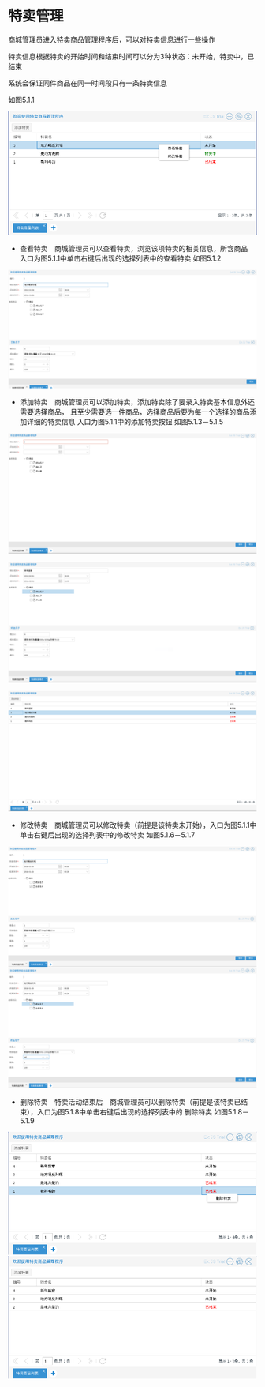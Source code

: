 # 特卖管理

商城管理员进入特卖商品管理程序后，可以对特卖信息进行一些操作

特卖信息根据特卖的开始时间和结束时间可以分为3种状态：未开始，特卖中，已结束

系统会保证同件商品在同一时间段只有一条特卖信息

如图5.1.1

![](../Image/营销/商品特卖操作.png)


* 查看特卖　商城管理员可以查看特卖，浏览该项特卖的相关信息，所含商品　入口为图5.1.1中单击右键后出现的选择列表中的查看特卖
如图5.1.2

![](../Image/营销/商品特卖查看操作.png)

* 添加特卖　商城管理员可以添加特卖，添加特卖除了要录入特卖基本信息外还需要选择商品，
且至少需要选一件商品，选择商品后要为每一个选择的商品添加详细的特卖信息
入口为图5.1.1中的添加特卖按钮
如图5.1.3－5.1.5

![](../Image/营销/商品特卖添加操作.png)

![](../Image/营销/商品特卖添加.png)

![](../Image/营销/商品特卖添加结束.png)

* 修改特卖　商城管理员可以修改特卖（前提是该特卖未开始），入口为图5.1.1中单击右键后出现的选择列表中的修改特卖
如图5.1.6－5.1.7

![](../Image/营销/商品特卖修改开始.png)
![](../Image/营销/商品特卖修改.png)

* 删除特卖　特卖活动结束后　商城管理员可以删除特卖（前提是该特卖已结束），入口为图5.1.8中单击右键后出现的选择列表中的
删除特卖 如图5.1.8－5.1.9

![](../Image/营销/商品特卖删除.png)
![](../Image/营销/商品特卖删除结果.png)
